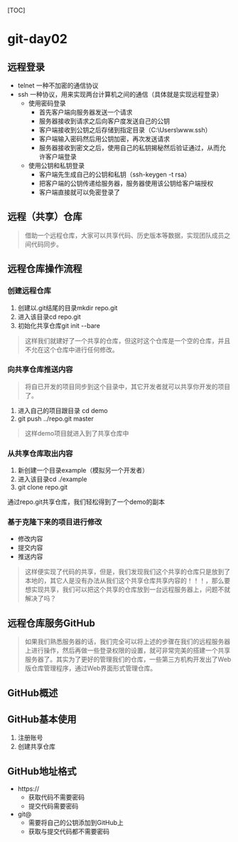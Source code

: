 [TOC]

# git-day02
## 远程登录
- telnet 一种不加密的通信协议
- ssh 一种协议，用来实现两台计算机之间的通信（具体就是实现远程登录）
    + 使用密码登录
        - 首先客户端向服务器发送一个请求
        - 服务器接收到请求之后向客户度发送自己的公钥
        - 客户端接收到公钥之后存储到指定目录（C:\Users\www\.ssh）
        - 客户端输入密码然后用公钥加密，再次发送请求
        - 服务器接收到密文之后，使用自己的私钥揭秘然后验证通过，从而允许客户端登录
    + 使用公钥和私钥登录
        - 客户端先生成自己的公钥和私钥（ssh-keygen -t rsa）
        - 把客户端的公钥传递给服务器，服务器使用该公钥给客户端授权
        - 客户端直接就可以免密登录了

## 远程（共享）仓库
> 借助一个远程仓库，大家可以共享代码、历史版本等数据，实现团队成员之间代码同步。

## 远程仓库操作流程 
### 创建远程仓库  
1. 创建以.git结尾的目录mkdir repo.git
2. 进入该目录cd repo.git
3. 初始化共享仓库git init --bare 

> 这样我们就建好了一个共享的仓库，但这时这个仓库是一个空的仓库，并且不允在这个仓库中进行任何修改。

### 向共享仓库推送内容
> 将自已开发的项目同步到这个目录中，其它开发者就可以共享你开发的项目了。

1. 进入自己的项目跟目录 cd demo
2. git push ../repo.git master

> 这样demo项目就进入到了共享仓库中

### 从共享仓库取出内容
1. 新创建一个目录example（模拟另一个开发者）
2. 进入该目录cd ./example
2. git clone repo.git

通过repo.git共享仓库，我们轻松得到了一个demo的副本

### 基于克隆下来的项目进行修改
- 修改内容
- 提交内容
- 推送内容

> 这样便实现了代码的共享，但是，我们发现我们这个共享的仓库只是放到了本地的，其它人是没有办法从我们这个共享仓库共享内容的！！！，那么要想实现共享，我们可以把这个共享的仓库放到一台远程服务器上，问题不就解决了吗？

## 远程仓库服务GitHub
> 如果我们熟悉服务器的话，我们完全可以将上述的步骤在我们的远程服务器上进行操作，然后再做一些登录权限的设置，就可非常完美的搭建一个共享服务器了。其实为了更好的管理我们的仓库，一些第三方机构开发出了Web版仓库管理程序，通过Web界面形式管理仓库。

## GitHub概述

## GitHub基本使用
1. 注册账号
2. 创建共享仓库

## GitHub地址格式
- https://
    + 获取代码不需要密码
    + 提交代码需要密码
- git@
    + 需要将自己的公钥添加到GitHub上
    + 获取与提交代码都不需要密码


